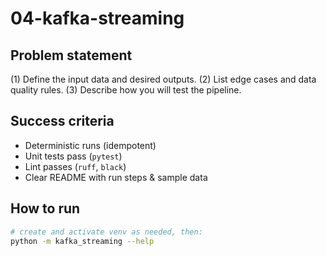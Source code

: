 # 04-kafka-streaming

## Problem statement
(1) Define the input data and desired outputs.
(2) List edge cases and data quality rules.
(3) Describe how you will test the pipeline.

## Success criteria
- Deterministic runs (idempotent)
- Unit tests pass (`pytest`)
- Lint passes (`ruff`, `black`)
- Clear README with run steps & sample data

## How to run
```bash
# create and activate venv as needed, then:
python -m kafka_streaming --help
```
